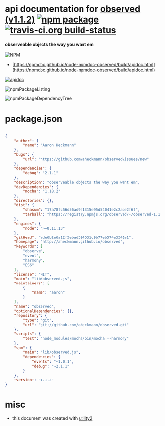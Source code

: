 # api documentation for  [observed (v1.1.2)](http://aheckmann.github.io/observed)  [![npm package](https://img.shields.io/npm/v/npmdoc-observed.svg?style=flat-square)](https://www.npmjs.org/package/npmdoc-observed) [![travis-ci.org build-status](https://api.travis-ci.org/npmdoc/node-npmdoc-observed.svg)](https://travis-ci.org/npmdoc/node-npmdoc-observed)
#### observeable objects the way you want em

[![NPM](https://nodei.co/npm/observed.png?downloads=true&downloadRank=true&stars=true)](https://www.npmjs.com/package/observed)

- [https://npmdoc.github.io/node-npmdoc-observed/build/apidoc.html](https://npmdoc.github.io/node-npmdoc-observed/build/apidoc.html)

[![apidoc](https://npmdoc.github.io/node-npmdoc-observed/build/screenCapture.buildCi.browser.%252Ftmp%252Fbuild%252Fapidoc.html.png)](https://npmdoc.github.io/node-npmdoc-observed/build/apidoc.html)

![npmPackageListing](https://npmdoc.github.io/node-npmdoc-observed/build/screenCapture.npmPackageListing.svg)

![npmPackageDependencyTree](https://npmdoc.github.io/node-npmdoc-observed/build/screenCapture.npmPackageDependencyTree.svg)



# package.json

```json

{
    "author": {
        "name": "Aaron Heckmann"
    },
    "bugs": {
        "url": "https://github.com/aheckmann/observed/issues/new"
    },
    "dependencies": {
        "debug": "2.1.1"
    },
    "description": "observeable objects the way you want em",
    "devDependencies": {
        "mocha": "1.18.2"
    },
    "directories": {},
    "dist": {
        "shasum": "17a78fc56d56ad941315e95d54041e2c2ade2f6f",
        "tarball": "https://registry.npmjs.org/observed/-/observed-1.1.2.tgz"
    },
    "engines": {
        "node": ">=0.11.13"
    },
    "gitHead": "ade6b2e6a12f5ebad594631c9b77eb574e3341a1",
    "homepage": "http://aheckmann.github.io/observed",
    "keywords": [
        "observe",
        "event",
        "harmony",
        "ES6"
    ],
    "license": "MIT",
    "main": "lib/observed.js",
    "maintainers": [
        {
            "name": "aaron"
        }
    ],
    "name": "observed",
    "optionalDependencies": {},
    "repository": {
        "type": "git",
        "url": "git://github.com/aheckmann/observed.git"
    },
    "scripts": {
        "test": "node_modules/mocha/bin/mocha --harmony"
    },
    "spm": {
        "main": "lib/observed.js",
        "dependencies": {
            "events": "~1.0.1",
            "debug": "~2.1.1"
        }
    },
    "version": "1.1.2"
}
```



# misc
- this document was created with [utility2](https://github.com/kaizhu256/node-utility2)
